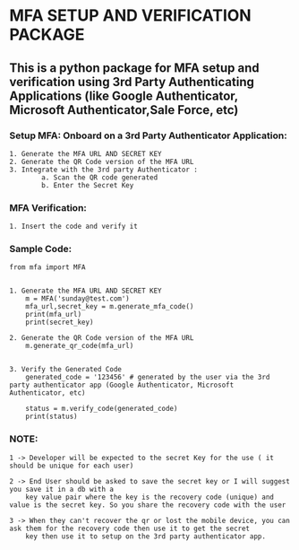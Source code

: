 # MFA SETUP AND VERIFICATION PACKAGE



## This is a python package for MFA setup and verification using 3rd Party Authenticating Applications (like Google Authenticator, Microsoft Authenticator,Sale Force, etc)


### Setup MFA: Onboard on a 3rd Party Authenticator Application:
    1. Generate the MFA URL AND SECRET KEY
    2. Generate the QR Code version of the MFA URL
    3. Integrate with the 3rd party Authenticator :
            a. Scan the QR code generated
            b. Enter the Secret Key



### MFA Verification: 
    1. Insert the code and verify it



### Sample Code:
    from mfa import MFA


    1. Generate the MFA URL AND SECRET KEY
        m = MFA('sunday@test.com')
        mfa_url,secret_key = m.generate_mfa_code()
        print(mfa_url)
        print(secret_key)

    2. Generate the QR Code version of the MFA URL
        m.generate_qr_code(mfa_url)


    3. Verify the Generated Code
        generated_code = '123456' # generated by the user via the 3rd party authenticator app (Google Authenticator, Microsoft Authenticator, etc)
        
        status = m.verify_code(generated_code)
        print(status)




### NOTE: 

    1 -> Developer will be expected to the secret Key for the use ( it should be unique for each user)
            
    2 -> End User should be asked to save the secret key or I will suggest you save it in a db with a
        key value pair where the key is the recovery code (unique) and value is the secret key. So you share the recovery code with the user

    3 -> When they can't recover the qr or lost the mobile device, you can ask them for the recovery code then use it to get the secret 
        key then use it to setup on the 3rd party authenticator app.







